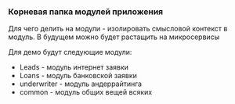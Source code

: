 ### Корневая папка модулей приложения
Для чего делить на модули - изолировать смысловой контекст в модуль.
В будущем можно будет растащить на микросервисы

Для демо будут следующие модули: 
 - Leads - модуль интернет заявки
 - Loans - модуль банковской заявки
 - underwriter - модуль андеррайтинга
 - common - модуль общих вещей всяких
